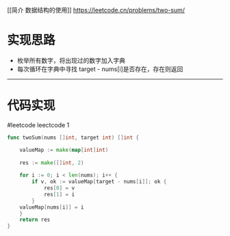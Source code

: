 [[简介 数据结构的使用]]
https://leetcode.cn/problems/two-sum/

# 实现思路

- 枚举所有数字，将出现过的数字加入字典
- 每次循环在字典中寻找 target - nums[i]是否存在，存在则返回

---
# 代码实现
#leetcode 
leectcode 1

```go
func twoSum(nums []int, target int) []int {

	valueMap := make(map[int]int)
	
	res := make([]int, 2)
	
	for i := 0; i < len(nums); i++ {
		if v, ok := valueMap[target - nums[i]]; ok {
			res[0] = v		
			res[1] = i
		}
	valueMap[nums[i]] = i
	}
	return res
}
```